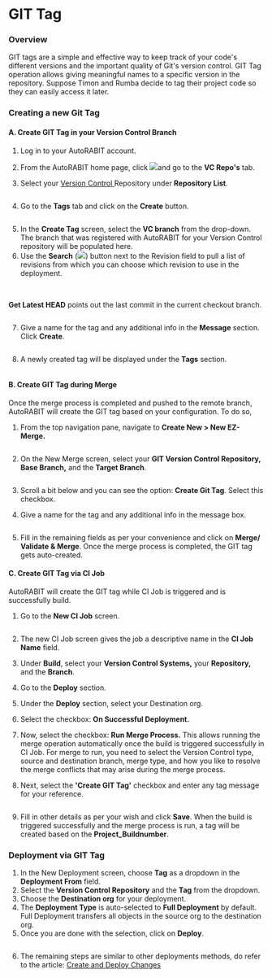 # GIT Tag

### Overview <a href="#overview" id="overview"></a>

GIT tags are a simple and effective way to keep track of your code's different versions and the important quality of Git's version control. GIT Tag operation allows giving meaningful names to a specific version in the repository. Suppose Timon and Rumba decide to tag their project code so they can easily access it later.

### Creating a new Git Tag <a href="#creating-a-new-git-tag" id="creating-a-new-git-tag"></a>

#### A. Create GIT Tag in your Version Control Branch <a href="#a-create-git-tag-in-your-version-control-branch" id="a-create-git-tag-in-your-version-control-branch"></a>

1. Log in to your AutoRABIT account.
2. From the AutoRABIT home page, click ![](https://cdn.document360.io/8711f4e7-c040-4616-aac9-d947f87e4619/Images/Documentation/drexGitTagsOperationcustom.png)and go to the **VC Repo's** tab.
3.  Select your [Version Control ](https://www.autorabit.com/blog/8-benefits-of-version-control-in-salesforce-development/)Repository under **Repository List**.

    <figure><img src="https://cdn.document360.io/8711f4e7-c040-4616-aac9-d947f87e4619/Images/Documentation/image-1617515280594.png" alt=""><figcaption></figcaption></figure>
4. Go to the **Tags** tab and click on the **Create** button.

<figure><img src="https://cdn.document360.io/8711f4e7-c040-4616-aac9-d947f87e4619/Images/Documentation/image-1617515323733.png" alt=""><figcaption></figcaption></figure>

5. In the **Create Tag** screen, select the **VC branch** from the drop-down. The branch that was registered with AutoRABIT for your Version Control repository will be populated here.
6. Use the **Search** (![](https://cdn.document360.io/8711f4e7-c040-4616-aac9-d947f87e4619/Images/Documentation/image\(51\).png)) button next to the Revision field to pull a list of revisions from which you can choose which revision to use in the deployment.

<figure><img src="https://cdn.document360.io/8711f4e7-c040-4616-aac9-d947f87e4619/Images/Documentation/image-1617515470037.png" alt=""><figcaption></figcaption></figure>

\
**Get Latest HEAD** points out the last commit in the current checkout branch.

<figure><img src="https://cdn.document360.io/8711f4e7-c040-4616-aac9-d947f87e4619/Images/Documentation/image-1617515518433.png" alt=""><figcaption></figcaption></figure>

7.  Give a name for the tag and any additional info in the **Message** section. Click **Create**.

    <figure><img src="https://cdn.document360.io/8711f4e7-c040-4616-aac9-d947f87e4619/Images/Documentation/image-1617515574187.png" alt=""><figcaption></figcaption></figure>
8.  A newly created tag will be displayed under the **Tags** section.

    <figure><img src="https://cdn.document360.io/8711f4e7-c040-4616-aac9-d947f87e4619/Images/Documentation/image-1617515617451.png" alt=""><figcaption></figcaption></figure>

#### B. Create GIT Tag during Merge <a href="#b-create-git-tag-during-merge" id="b-create-git-tag-during-merge"></a>

Once the merge process is completed and pushed to the remote branch, AutoRABIT will create the GIT tag based on your configuration. To do so,

1.  From the top navigation pane, navigate to **Create New > New EZ-Merge.**

    <figure><img src="https://cdn.document360.io/8711f4e7-c040-4616-aac9-d947f87e4619/Images/Documentation/image-1617515750756.png" alt=""><figcaption></figcaption></figure>
2. On the New Merge screen, select your **GIT Version Control Repository, Base Branch,** and the **Target Branch**.

<figure><img src="https://cdn.document360.io/8711f4e7-c040-4616-aac9-d947f87e4619/Images/Documentation/image-1617515931388.png" alt=""><figcaption></figcaption></figure>

3. Scroll a bit below and you can see the option: **Create Git Tag**. Select this checkbox.&#x20;
4.  Give a name for the tag and any additional info in the message box.

    <figure><img src="https://cdn.document360.io/8711f4e7-c040-4616-aac9-d947f87e4619/Images/Documentation/image-1617516106138.png" alt=""><figcaption></figcaption></figure>
5. Fill in the remaining fields as per your convenience and click on **Merge/ Validate & Merge**. Once the merge process is completed, the GIT tag gets auto-created.

#### C. Create GIT Tag via CI Job <a href="#c-create-git-tag-via-ci-job" id="c-create-git-tag-via-ci-job"></a>

AutoRABIT will create the GIT tag while CI Job is triggered and is successfully build.

1. Go to the **New CI Job** screen.

<figure><img src="https://cdn.document360.io/8711f4e7-c040-4616-aac9-d947f87e4619/Images/Documentation/image-1617516435168.png" alt=""><figcaption></figcaption></figure>

2. The new CI Job screen gives the job a descriptive name in the **CI Job Name** field.
3. Under **Build**, select your **Version Control Systems,** your **Repository,** and the **Branch**.
4. Go to the **Deploy** section.
5. Under the **Deploy** section, select your Destination org.
6. Select the checkbox: **On Successful Deployment.**
7. Now, select the checkbox: **Run Merge Process.** This allows running the merge operation automatically once the build is triggered successfully in CI Job. For merge to run, you need to select the Version Control type, source and destination branch, merge type, and how you like to resolve the merge conflicts that may arise during the merge process.
8.  Next, select the **'Create GIT Tag'** checkbox and enter any tag message for your reference.

    <figure><img src="https://cdn.document360.io/8711f4e7-c040-4616-aac9-d947f87e4619/Images/Documentation/image-1617517431822.png" alt=""><figcaption></figcaption></figure>
9. Fill in other details as per your wish and click **Save**. When the build is triggered successfully and the merge process is run, a tag will be created based on the **Project\_Buildnumber**.

### Deployment via GIT Tag <a href="#deployment-via-git-tag" id="deployment-via-git-tag"></a>

1. In the New Deployment screen, choose **Tag** as a dropdown in the **Deployment From** field.
2. Select the **Version Control Repository** and the **Tag** from the dropdown.
3. Choose the **Destination org** for your deployment.
4. The **Deployment Type** is auto-selected to **Full Deployment** by default. Full Deployment transfers all objects in the source org to the destination org.
5. Once you are done with the selection, click on **Deploy**.

<figure><img src="https://cdn.document360.io/8711f4e7-c040-4616-aac9-d947f87e4619/Images/Documentation/image-1617514256063.png" alt=""><figcaption></figcaption></figure>

6. The remaining steps are similar to other deployments methods, do refer to the article: [Create and Deploy Changes](../../../../arm/arm-features/deployment/create-and-deploy-changes-in-autorabit.md)
